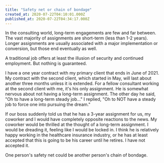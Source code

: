 ```yaml
---
title: "Safety net or chain of bondage"
created_at: 2020-07-22T04:10:01.000Z
published_at: 2020-07-22T04:34:17.000Z
---
```

In the consulting world, long-term engagements are few and far between. The vast majority of assignments are short-term (less than 1-2 years). Longer assignments are usually associated with a major implementation or conversion, but those end eventually as well. 

A traditional job offers at least the illusion of security and continued employment. But nothing is guaranteed.

I have a one year contract with my primary client that ends in June of 2021. My contract with the second client, which started in May, will last about another three months unless it is extended. For a fellow consultant working at the second client with me, it's his only assignment. He is somewhat nervous about not having a long-term assignment. The other day he said, "Oh to have a long-term steady job..." I replied, "Oh to NOT have a steady job to force one into pursuing the dream."

If our boss suddenly told us that he has a 3-year assignment for us, my coworker and I would have completely opposite reactions to the news. My coworker would be thrilled at the thought of a long-term assignment. I would be dreading it, feeling like I would be locked in. I think he is relatively happy working in the healthcare insurance industry, or he has at least accepted that this is going to be his career until he retires. I have not accepted it.

One person's safety net could be another person's chain of bondage.

